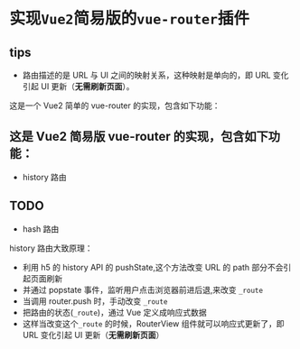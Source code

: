 # 实现`Vue2`简易版的`vue-router`插件

## tips

- 路由描述的是 URL 与 UI 之间的映射关系，这种映射是单向的，即 URL 变化引起 UI 更新（**无需刷新页面**）。

这是一个 Vue2 简单的 vue-router 的实现，包含如下功能：

## 这是 Vue2 简易版 vue-router 的实现，包含如下功能：

- history 路由

## TODO

- hash 路由

history 路由大致原理：

- 利用 h5 的 history API 的 pushState,这个方法改变 URL 的 path 部分不会引起页面刷新
- 并通过 popstate 事件，监听用户点击浏览器前进后退,来改变 `_route`
- 当调用 router.push 时，手动改变 `_route`
- 把路由的状态(`_route`)，通过 Vue 定义成响应式数据
- 这样当改变这个`_route` 的时候，RouterView 组件就可以响应式更新了，即 URL 变化引起 UI 更新（**无需刷新页面**）
